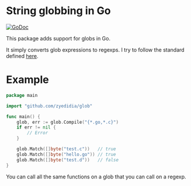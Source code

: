# String globbing in Go

[![GoDoc](https://godoc.org/github.com/zyedidia/glob?status.svg)](http://godoc.org/github.com/zyedidia/glob)

This package adds support for globs in Go.

It simply converts glob expressions to regexps. I try to follow the standard defined [here](http://pubs.opengroup.org/onlinepubs/009695399/utilities/xcu_chap02.html#tag_02_13).

# Example

```go
package main

import "github.com/zyedidia/glob"

func main() {
    glob, err := glob.Compile("{*.go,*.c}")
    if err != nil {
        // Error
    }

    glob.Match([]byte("test.c"))   // true
    glob.Match([]byte("hello.go")) // true
    glob.Match([]byte("test.d"))   // false
}
```

You can call all the same functions on a glob that you can call on a regexp.
